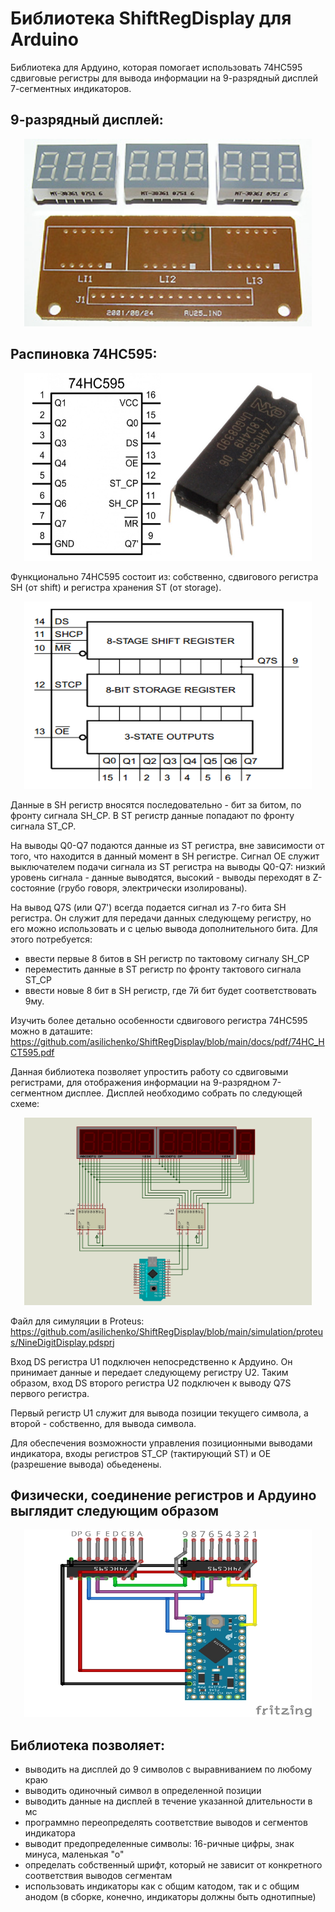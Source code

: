# Библиотека ShiftRegDisplay для Arduino

Библиотека для Ардуино, которая помогает использовать 74HC595 сдвиговые регистры для вывода информации на 9-разрядный дисплей 7-сегментных индикаторов.

## 9-разрядный дисплей:
<p align="center">
  <img width="460" height="300" src="https://github.com/asilichenko/ShiftRegDisplay/blob/main/docs/img/9_digit_display.jpg">
</p>

## Распиновка 74HC595:
<p align="center">
  <img width="460" height="300" src="https://github.com/asilichenko/ShiftRegDisplay/blob/main/docs/img/74HC595.jpg">
</p>

Функционально 74HC595 состоит из: собственно, сдвигового регистра SH (от shift) и регистра хранения ST (от storage).

<p align="center">
  <img width="460" height="300" src="https://github.com/asilichenko/ShiftRegDisplay/blob/main/docs/img/74hc595_functional.png">
</p>

Данные в SH регистр вносятся последовательно - бит за битом, по фронту сигнала SH_CP. В ST регистр данные попадают по фронту сигнала ST_CP.

На выводы Q0-Q7 подаются данные из ST регистра, вне зависимости от того, что находится в данный момент в SH регистре. Сигнал OE служит выключателем подачи сигнала из ST регистра на выводы Q0-Q7: низкий уровень сигнала - данные выводятся, высокий - выводы переходят в Z-состояние (грубо говоря, электрически изолированы).

На вывод Q7S (или Q7') всегда подается сигнал из 7-го бита SH регистра. Он служит для передачи данных следующему регистру, но его можно использовать и с целью вывода дополнительного бита. Для этого потребуется:
- ввести первые 8 битов в SH регистр по тактовому сигналу SH_CP
- переместить данные в ST регистр по фронту тактового сигнала ST_CP
- ввести новые 8 бит в SH регистр, где 7й бит будет соответствовать 9му.

Изучить более детально особенности сдвигового регистра 74HC595 можно в даташите: https://github.com/asilichenko/ShiftRegDisplay/blob/main/docs/pdf/74HC_HCT595.pdf

Данная библиотека позволяет упростить работу со сдвиговыми регистрами, для отображения информации на 9-разрядном 7-сегментном дисплее. Дисплей необходимо собрать по следующей схеме:

<p align="center">
  <img width="460" height="300" src="https://github.com/asilichenko/ShiftRegDisplay/blob/main/docs/img/proteus.jpg">
</p>

Файл для симуляции в Proteus: https://github.com/asilichenko/ShiftRegDisplay/blob/main/simulation/proteus/NineDigitDisplay.pdsprj

Вход DS регистра U1 подключен непосредственно к Ардуино. Он принимает данные и передает следующему регистру U2. Таким образом, вход DS второго регистра U2 подключен к выводу Q7S первого регистра.

Первый регистр U1 служит для вывода позиции текущего символа, а второй - собственно, для вывода символа.

Для обеспечения возможности управления позиционными выводами индикатора, входы регистров ST_CP (тактирующий ST) и OE (разрешение вывода) обьеденены.

## Физически, соединение регистров и Ардуино выглядит следующим образом
<p align="center">
  <img width="460" height="300" src="https://github.com/asilichenko/ShiftRegDisplay/blob/main/docs/img/fritzing.jpg">
</p>

## Библиотека позволяет:
- выводить на дисплей до 9 символов с выравниванием по любому краю
- выводить одиночный символ в определенной позиции
- выводить данные на дисплей в течение указанной длительности в мс
- программно переопределять соответствие выводов и сегментов индикатора
- выводит предопределенные символы: 16-ричные цифры, знак минуса, маленькая "о"
- определать собственный шрифт, который не зависит от конкретного соответствия выводов сегментам
- использовать индикаторы как с общим катодом, так и с общим анодом (в сборке, конечно, индикаторы должны быть однотипные)
